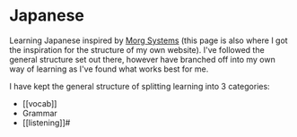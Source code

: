 # Japanese

Learning Japanese inspired by [Morg Systems](https://morg.systems/58465ab9) (this page is also where I got the inspiration for the structure of my own website). I've followed the general structure set out there, however have branched off into my own way of learning as I've found what works best for me.

I have kept the general structure of splitting learning into 3 categories:

* [[vocab]]
* Grammar
* [[listening]]#
